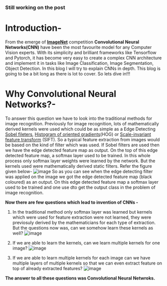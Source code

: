 
### Still working on the post


# **Introduction**-

From the emerge of [**ImageNet**](https://image-net.org/challenges/LSVRC/) competition **Convolutional Neural Networks(CNN)** have been the most favourite model for any Computer Vision experts. With its simplicity and brilliant frameworks like Tensorflow and Pytorch, it has become very easy to create a complex CNN architecture and implement it in tasks like Image Classification, Image Segmentation, Object Detection. In this blog I will try to explain CNNs in depth. This blog is going to be a bit long as there is lot to cover. So lets dive in!!!

# **Why Convolutional Neural Networks?**-

To answer this question we have to look into the traditional methods for image recognition. Previously for image recognition, lots of mathematically derived kernels were used which could be as simple as a Edge Detecting [Sobel fileters](https://en.wikipedia.org/wiki/Sobel_operator), [Histogram of oriented gradients](https://en.wikipedia.org/wiki/Histogram_of_oriented_gradients)(HOG) or [Scale-invariant feature transform](https://en.wikipedia.org/wiki/Scale-invariant_feature_transform) (SIFT). So a typical feature extraction from images would be based on the kind of filter which was used. If Sobel filters are used then we have the edge detected feature map as output. On the top of this edge detected feature map, a softmax layer used to be trained. In this whole process only softmax layer weights were learned by the network. But the kernels used were mathematically derived static filters. Refer the figure given below-
![image](https://user-images.githubusercontent.com/46114095/121986872-fdc0a400-cdb4-11eb-900f-0a031caa9d94.png)
So as you can see when the edge detecting filter was applied on the image we got the edge detected feature map (black coloured) as an output. On this edge detected feature map a softmax layer used to be trained and one use dto get the output class in the problem of image recognition.


**Now there are few questions which lead to invention of CNNs -**

1. In the traditional method only softmax layer was learned but kernels which were used for feature extraction were not learned, they were previosuly derived by the mathematicians for each type of extraction. But the questions now was, can we somehow learn these kernels as well?
![image](https://user-images.githubusercontent.com/46114095/121987660-8be95a00-cdb6-11eb-8330-9ccad29cdf55.png)

2. If we are able to learn the kernels, can we learn multiple kernels for one image?
![image](https://user-images.githubusercontent.com/46114095/121987720-aae7ec00-cdb6-11eb-9915-de71509aa691.png) 

3. If we are able to learn multiple kernels for each image can we have multiple layers of multiple kernels so that we can even extract feature on top of already extracted features?
![image](https://user-images.githubusercontent.com/46114095/121987762-baffcb80-cdb6-11eb-9e19-15bcdc06f85d.png)

**The answer to all these questions was Convolutional Neural Netwroks.**

